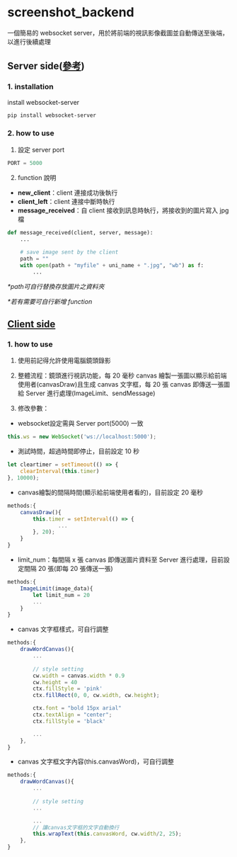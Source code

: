 # screenshot_backend
一個簡易的 websocket server，用於將前端的視訊影像截圖並自動傳送至後端，以進行後續處理

## Server side([參考](https://github.com/Pithikos/python-websocket-server))

### 1. installation
install websocket-server
```bash
pip install websocket-server
```

### 2. how to use
1. 設定 server port
```python
PORT = 5000
```

2. function 說明
- **new_client**：client 連接成功後執行
- **client_left**：client 連接中斷時執行
- **message_received**：自 client 接收到訊息時執行，將接收到的圖片寫入 jpg 檔
```python
def message_received(client, server, message):
    ...
    
    # save image sent by the client
    path = ""
    with open(path + "myfile" + uni_name + ".jpg", "wb") as f:
        ...
```
*\*path可自行替換存放圖片之資料夾*

*\*若有需要可自行新增 function*

## [Client side](https://github.com/sean820117/joberfly/blob/websocket/pages/websocket.vue)

### 1. how to use
1. 使用前記得允許使用電腦鏡頭錄影

2. 整體流程：鏡頭進行視訊功能，每 20 毫秒 canvas 繪製一張圖以顯示給前端使用者(canvasDraw)且生成 canvas 文字框，每 20 張 canvas 即傳送一張圖給 Server 進行處理(ImageLimit、sendMessage)

3. 修改參數：
-  websocket設定需與 Server port(5000) 一致
```js
this.ws = new WebSocket('ws://localhost:5000');
```
-  測試時間，超過時間即停止，目前設定 10 秒
```js
let cleartimer = setTimeout(() => {
    clearInterval(this.timer)
}, 10000);
```
-  canvas繪製的間隔時間(顯示給前端使用者看的)，目前設定 20 毫秒
```js
methods:{
    canvasDraw(){
        this.timer = setInterval(() => {
                ...
        }, 20);
    }
}
```
-  limit_num：每間隔 x 張 canvas 即傳送圖片資料至 Server 進行處理，目前設定間隔 20 張(即每 20 張傳送一張)
```js
methods:{
    ImageLimit(image_data){
        let limit_num = 20
        ...
    }
}
```
-  canvas 文字框樣式，可自行調整
```js
methods:{
    drawWordCanvas(){
        ...
        
        // style setting
        cw.width = canvas.width * 0.9
        cw.height = 40
        ctx.fillStyle = 'pink'
        ctx.fillRect(0, 0, cw.width, cw.height);

        ctx.font = "bold 15px arial"
        ctx.textAlign = "center";
        ctx.fillStyle = 'black'

        ...
    },
}
```
-  canvas 文字框文字內容(this.canvasWord)，可自行調整
```js
methods:{
    drawWordCanvas(){
        ...
        
        // style setting
        ...

        ...
        // 讓canvas文字框的文字自動換行
        this.wrapText(this.canvasWord, cw.width/2, 25);
    },
}
```
